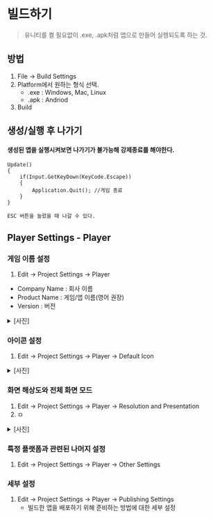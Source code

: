 # 빌드하기
> 유니티를 켤 필요없이 .exe, .apk처럼 앱으로 만들어 실행되도록 하는 것.

## 방법
1. File -> Build Settings
2. Platform에서 원하는 형식 선택.
   + .exe : Windows, Mac, Linux
   + .apk : Andriod
3. Build

## 생성/실행 후 나가기
#### 생성된 앱을 실행시켜보면 나가기가 불가능해 강제종료를 해야한다.

    Update()
    {
        if(Input.GetKeyDown(KeyCode.Escape))
        {
            Application.Quit(); //게임 종료
        }
    }

    ESC 버튼을 눌렀을 때 나갈 수 있다.

## Player Settings - Player
### 게임 이름 설정
1. Edit -> Project Settings -> Player
  + Company Name : 회사 이름
  + Product Name : 게임/앱 이름(영어 권장)
  + Version : 버전
    
<details>
  <summary>[사진]</summary>
  [Player](https://github.com/user-attachments/assets/6ce4f0bb-18a4-4275-b547-dd2828bab61c)
</details>

### 아이콘 설정
1. Edit -> Project Settings -> Player -> Default Icon

<details>
  <summary>[사진]</summary>
  [Player](https://github.com/user-attachments/assets/a0806797-7600-4e75-b438-26fa394dce86)
</details>
   
### 화면 해상도와 전체 화면 모드
1. Edit -> Project Settings -> Player -> Resolution and Presentation
2. ㅁ

<details>
  <summary>[사진]</summary>
  [Resolution and Presentation](https://github.com/user-attachments/assets/2da14814-02b6-4e45-8b58-88222f9a87f5)
</details>

### 특정 플랫폼과 관련된 나머지 설정
1. Edit -> Project Settings -> Player -> Other Settings

### 세부 설정
1. Edit -> Project Settings -> Player -> Publishing Settings
   +   빌드한 앱을 배포하기 위해 준비하는 방법에 대한 세부 설정
